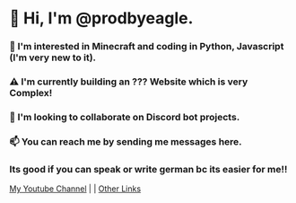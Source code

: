# 👋 Hi, I'm @prodbyeagle.

### 👀 I'm interested in Minecraft and coding in Python, Javascript (I'm very new to it).

### ⚠️ I'm currently building an ??? Website which is very Complex!

### 💞️ I'm looking to collaborate on Discord bot projects.

### 📫 You can reach me by sending me messages here.

### Its good if you can speak or write german bc its easier for me!!

[My Youtube Channel](https://youtube.com/channel/UCuQBjUEYZk8CtVKtgSK0LEg) | | [Other Links](https://linktr.ee/prodbyeagle)

